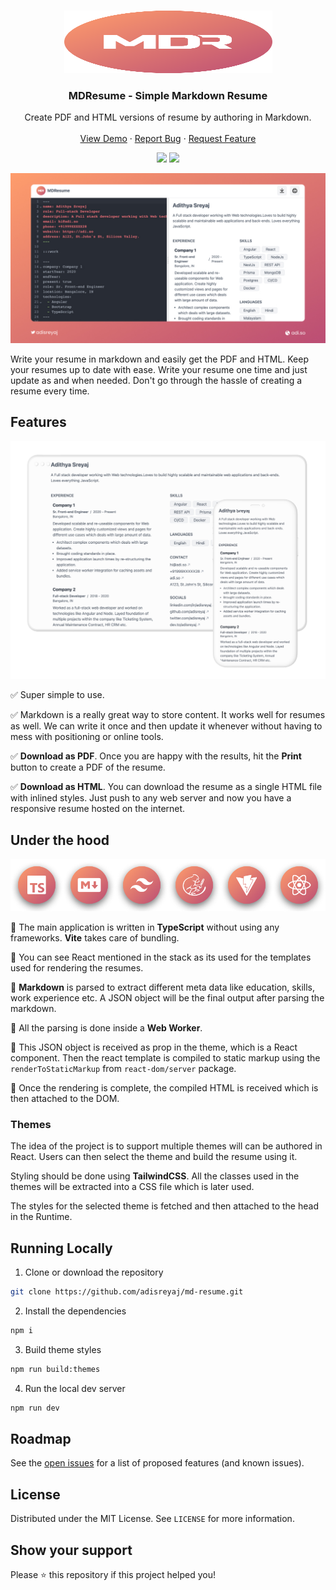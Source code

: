<!-- PROJECT LOGO -->
<br />
<p align="center">
  <a href="https://github.com/adi.sreyaj/md-resume">
    <img src="public/images/mdr.svg" alt="Logo" width="333" height="100">
  </a>

  <h3 align="center">MDResume - Simple Markdown Resume</h3>

  <p align="center">
    Create PDF and HTML versions of resume by authoring in Markdown.
    <br />
    <br />
    <a href="https://md-resume.adi.so">View Demo</a>
    ·
    <a href="https://github.com/adisreyaj/md-resume/issues">Report Bug</a>
    ·
    <a href="https://github.com/adisreyaj/md-resume/issues">Request Feature</a>
  </p>

  <p align="center">
   <img src="https://img.shields.io/badge/typescript-%23007ACC.svg?style=for-the-badge&logo=typescript&logoColor=white">
   <img src="https://img.shields.io/badge/tailwindcss-%2338B2AC.svg?style=for-the-badge&logo=tailwind-css&logoColor=white">
  </p>
</p>

![MD Resume](/public/images/mdresume.jpg 'MD Resume')

Write your resume in markdown and easily get the PDF and HTML. Keep your resumes up to date with ease. Write your resume one time and just update as and when needed. Don't go through the hassle of creating a resume every time.

## Features

![MD Resume](/public/images/resume-html.png 'MD Resume')

✅ Super simple to use.

✅ Markdown is a really great way to store content. It works well for resumes as well. We can write it once and then update it whenever without having to mess with positioning or online tools.

✅ **Download as PDF**.
Once you are happy with the results, hit the **Print** button to create a PDF of the resume.

✅ **Download as HTML**.
You can download the resume as a single HTML file with inlined styles. Just push to any web server and now you have a responsive resume hosted on the internet.

## Under the hood

  <p align="center">
  <img src="public/images/stack.png" />
  </p>

🔸 The main application is written in **TypeScript** without using any frameworks. **Vite** takes care of bundling.

🔸 You can see React mentioned in the stack as its used for the templates used for rendering the resumes.

🔸 **Markdown** is parsed to extract different meta data like education, skills, work experience etc. A JSON object will be the final output after parsing the markdown.

🔸 All the parsing is done inside a **Web Worker**.

🔸 This JSON object is received as prop in the theme, which is a React component. Then the react template is compiled to static markup using the `renderToStaticMarkup` from `react-dom/server` package.

🔸 Once the rendering is complete, the compiled HTML is received which is then attached to the DOM.

### Themes

The idea of the project is to support multiple themes will can be authored in React. Users can then select the theme and build the resume using it.

Styling should be done using **TailwindCSS**. All the classes used in the themes will be extracted into a CSS file which is later used.

The styles for the selected theme is fetched and then attached to the head in the Runtime.

## Running Locally

1. Clone or download the repository

```sh
git clone https://github.com/adisreyaj/md-resume.git
```

2. Install the dependencies

```sh
npm i
```

3. Build theme styles

```sh
npm run build:themes
```

4. Run the local dev server

```sh
npm run dev
```

## Roadmap

See the [open issues](https://github.com/adisreyaj/md-resume/issues) for a list of proposed features (and known issues).

## License

Distributed under the MIT License. See `LICENSE` for more information.

## Show your support

Please ⭐️ this repository if this project helped you!
